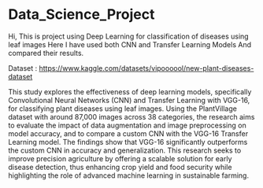 # Data_Science_Project
Hi, This is project using Deep Learning for classification of diseases using leaf images
Here I have used both CNN and Transfer Learning Models And compared their results.

Dataset : https://www.kaggle.com/datasets/vipoooool/new-plant-diseases-dataset

This study explores the effectiveness of deep learning models, specifically Convolutional Neural Networks (CNN) and Transfer Learning with VGG-16, for classifying plant diseases using leaf images. Using the PlantVillage dataset with around 87,000 images across 38 categories, the research aims to evaluate the impact of data augmentation and image preprocessing on model accuracy, and to compare a custom CNN with the VGG-16 Transfer Learning model. The findings show that VGG-16 significantly outperforms the custom CNN in accuracy and generalization. This research seeks to improve precision agriculture by offering a scalable solution for early disease detection, thus enhancing crop yield and food security while highlighting the role of advanced machine learning in sustainable farming.
